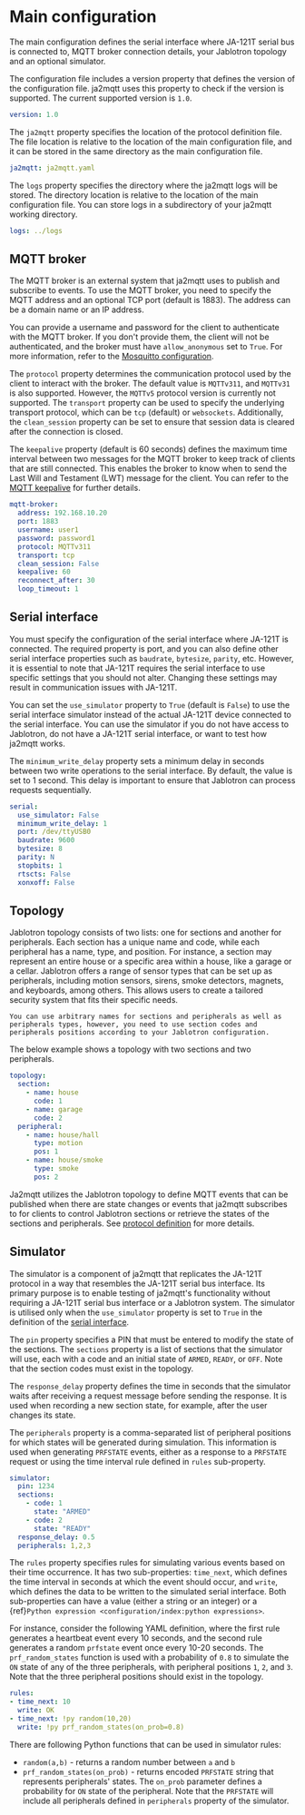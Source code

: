 # Main configuration

The main configuration defines the serial interface where JA-121T serial bus is connected to, MQTT broker connection details, your Jablotron topology and an optional simulator.

The configuration file includes a version property that defines the version of the configuration file. ja2mqtt uses this property to check if the version is supported. The current supported version is `1.0`.

```yaml nohighlight
version: 1.0
```

The `ja2mqtt` property specifies the location of the protocol definition file. The file location is relative to the location of the main configuration file, and it can be stored in the same directory as the main configuration file.

```yaml
ja2mqtt: ja2mqtt.yaml
```

The `logs` property specifies the directory where the ja2mqtt logs will be stored. The directory location is relative to the location of the main configuration file. You can store logs in a subdirectory of your ja2mqtt working directory.

```yaml
logs: ../logs
```

## MQTT broker

The MQTT broker is an external system that ja2mqtt uses to publish and subscribe to events. To use the MQTT broker, you need to specify the MQTT address and an optional TCP port (default is 1883). The address can be a domain name or an IP address.

You can provide a username and password for the client to authenticate with the MQTT broker. If you don't provide them, the client will not be authenticated, and the broker must have `allow_anonymous` set to `True`. For more information, refer to the [Mosquitto configuration](https://mosquitto.org/man/mosquitto-conf-5.html).

The `protocol` property determines the communication protocol used by the client to interact with the broker. The default value is `MQTTv311`, and `MQTTv31` is also supported. However, the `MQTTv5` protocol version is currently not supported. The `transport` property can be used to specify the underlying transport protocol, which can be `tcp` (default) or `websockets`. Additionally, the `clean_session` property can be set to ensure that session data is cleared after the connection is closed.

The `keepalive` property (default is 60 seconds) defines the maximum time interval between two messages for the MQTT broker to keep track of clients that are still connected. This enables the broker to know when to send the Last Will and Testament (LWT) message for the client. You can refer to the [MQTT keepalive](http://docs.oasis-open.org/mqtt/mqtt/v3.1.1/os/mqtt-v3.1.1-os.html#_Toc385349238) for further details.

```yaml
mqtt-broker:
  address: 192.168.10.20
  port: 1883
  username: user1
  password: password1
  protocol: MQTTv311
  transport: tcp
  clean_session: False
  keepalive: 60
  reconnect_after: 30
  loop_timeout: 1
```  

## Serial interface

You must specify the configuration of the serial interface where JA-121T is connected. The required property is port, and you can also define other serial interface properties such as `baudrate`, `bytesize`, `parity`, etc. However, it is essential to note that JA-121T requires the serial interface to use specific settings that you should not alter. Changing these settings may result in communication issues with JA-121T.

You can set the `use_simulator` property to `True` (default is `False`) to use the serial interface simulator instead of the actual JA-121T device connected to the serial interface. You can use the simulator if you do not have access to Jablotron, do not have a JA-121T serial interface, or want to test how ja2mqtt works.

The `minimum_write_delay` property sets a minimum delay in seconds between two write operations to the serial interface. By default, the value is set to 1 second. This delay is important to ensure that Jablotron can process requests sequentially.

```yaml
serial:
  use_simulator: False
  minimum_write_delay: 1
  port: /dev/ttyUSB0
  baudrate: 9600
  bytesize: 8
  parity: N
  stopbits: 1
  rtscts: False
  xonxoff: False
```

## Topology

Jablotron topology consists of two lists: one for sections and another for peripherals. Each section has a unique name and code, while each peripheral has a name, type, and position. For instance, a section may represent an entire house or a specific area within a house, like a garage or a cellar. Jablotron offers a range of sensor types that can be set up as peripherals, including motion sensors, sirens, smoke detectors, magnets, and keyboards, among others. This allows users to create a tailored security system that fits their specific needs.

```{caution}
You can use arbitrary names for sections and peripherals as well as peripherals types, however, you need to use section codes and peripherals positions according to your Jablotron configuration.
```

The below example shows a topology with two sections and two peripherals.

```yaml
topology:
  section:
    - name: house
      code: 1
    - name: garage
      code: 2
  peripheral:
    - name: house/hall
      type: motion
      pos: 1
    - name: house/smoke
      type: smoke
      pos: 2
```

Ja2mqtt utilizes the Jablotron topology to define MQTT events that can be published when there are state changes or events that ja2mqtt subscribes to for clients to control Jablotron sections or retrieve the states of the sections and peripherals. See [protocol definition](ja2mqtt.md) for more details.

## Simulator

The simulator is a component of ja2mqtt that replicates the JA-121T protocol in a way that resembles the JA-121T serial bus interface. Its primary purpose is to enable testing of ja2mqtt's functionality without requiring a JA-121T serial bus interface or a Jablotron system. The simulator is utilised only when the `use_simulator` property is set to `True` in the definition of the [serial interface](#serial-interface).

The `pin` property specifies a PIN that must be entered to modify the state of the sections. The `sections` property is a list of sections that the simulator will use, each with a code and an initial state of `ARMED`, `READY`, or `OFF`. Note that the section codes must exist in the topology.

The `response_delay` property defines the time in seconds that the simulator waits after receiving a request message before sending the response. It is used when recording a new section state, for example, after the user changes its state.

The `peripherals` property is a comma-separated list of peripheral positions for which states will be generated during simulation. This information is used when generating `PRFSTATE` events, either as a response to a `PRFSTATE` request or using the time interval rule defined in `rules` sub-property.

```yaml
simulator:
  pin: 1234
  sections:
    - code: 1
      state: "ARMED"
    - code: 2
      state: "READY"
  response_delay: 0.5
  peripherals: 1,2,3
```

The `rules` property specifies rules for simulating various events based on their time occurrence. It has two sub-properties: `time_next`, which defines the time interval in seconds at which the event should occur, and `write`, which defines the data to be written to the simulated serial interface. Both sub-properties can have a value (either a string or an integer) or a {ref}`Python expression <configuration/index:python expressions>`.

For instance, consider the following YAML definition, where the first rule generates a heartbeat event every 10 seconds, and the second rule generates a random `prfstate` event once every 10-20 seconds. The `prf_random_states` function is used with a probability of `0.8` to simulate the `ON` state of any of the three peripherals, with peripheral positions `1`, `2`, and `3`. Note that the three peripheral positions should exist in the topology.

```yaml
rules:
- time_next: 10
  write: OK
- time_next: !py random(10,20)
  write: !py prf_random_states(on_prob=0.8)
```

There are following Python functions that can be used in simulator rules:

* `random(a,b)` - returns a random number between `a` and `b`
* `prf_random_states(on_prob)` - returns encoded `PRFSTATE` string that represents peripherals' states. The `on_prob` parameter defines a probability for `ON` state of the peripheral. Note that the `PRFSTATE` will include all peripherals defined in `peripherals` property of the simulator.
